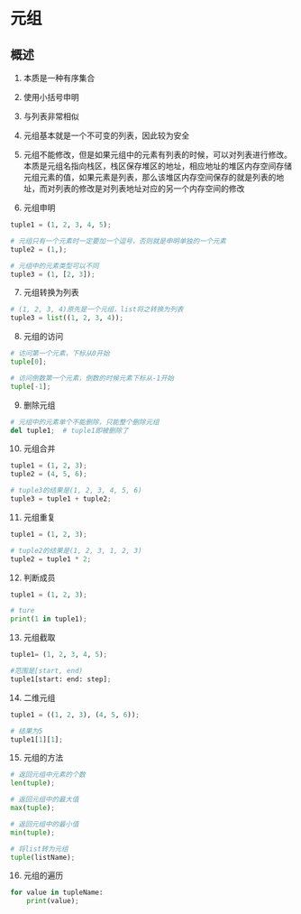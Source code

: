# 元组

## 概述

1. 本质是一种有序集合

2. 使用小括号申明

3. 与列表非常相似

4. 元组基本就是一个不可变的列表，因此较为安全

5. 元组不能修改，但是如果元组中的元素有列表的时候，可以对列表进行修改。本质是元组名指向栈区，栈区保存堆区的地址，相应地址的堆区内存空间存储元组元素的值，如果元素是列表，那么该堆区内存空间保存的就是列表的地址，而对列表的修改是对列表地址对应的另一个内存空间的修改

6. 元组申明
```python
tuple1 = (1, 2, 3, 4, 5);

# 元组只有一个元素时一定要加一个逗号，否则就是申明单独的一个元素
tuple2 = (1,);

# 元组中的元素类型可以不同
tuple3 = (1, [2, 3]);
```

7. 元组转换为列表
```python
# (1, 2, 3, 4)原先是一个元组，list将之转换为列表
tuple3 = list((1, 2, 3, 4));  
```

8. 元组的访问
```python
# 访问第一个元素，下标从0开始
tuple[0];

# 访问倒数第一个元素，倒数的时候元素下标从-1开始
tuple[-1];
```

9. 删除元组
```python
# 元组中的元素单个不能删除，只能整个删除元组
del tuple1;  # tuple1即被删除了
```

10. 元组合并
```python
tuple1 = (1, 2, 3);
tuple2 = (4, 5, 6);

# tuple3的结果是(1, 2, 3, 4, 5, 6)
tuple3 = tuple1 + tuple2;
```

11. 元组重复
```python
tuple1 = (1, 2, 3);

# tuple2的结果是(1, 2, 3, 1, 2, 3)
tuple2 = tuple1 * 2;
```

12. 判断成员
```python
tuple1 = (1, 2, 3);

# ture
print(1 in tuple1);
```

13. 元组截取
```python
tuple1= (1, 2, 3, 4, 5);

#范围是[start, end)
tuple1[start: end: step];
```

14. 二维元组
```python
tuple1 = ((1, 2, 3), (4, 5, 6));

# 结果为5
tuple1[1][1];
```

15. 元组的方法
```python
# 返回元组中元素的个数
len(tuple);

# 返回元组中的最大值
max(tuple);

# 返回元组中的最小值
min(tuple);

# 将list转为元组
tuple(listName);
```

16. 元组的遍历
```python
for value in tupleName:
    print(value);
```




